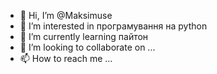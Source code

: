 - 👋 Hi, I’m @Maksimuse
- 👀 I’m interested in програмування на python
- 🌱 I’m currently learning пайтон
- 💞️ I’m looking to collaborate on ...
- 📫 How to reach me ...

<!---
Maksimuse/Maksimuse is a ✨ special ✨ repository because its `README.md` (this file) appears on your GitHub profile.
You can click the Preview link to take a look at your changes.
--->
